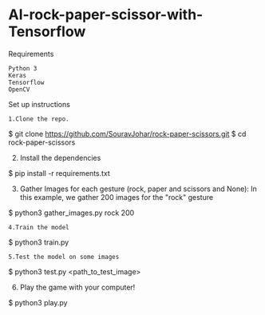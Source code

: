 # AI-rock-paper-scissor-with-Tensorflow

Requirements

    Python 3
    Keras
    Tensorflow
    OpenCV

Set up instructions

    1.Clone the repo.

$ git clone https://github.com/SouravJohar/rock-paper-scissors.git
$ cd rock-paper-scissors

   2. Install the dependencies

$ pip install -r requirements.txt

   3. Gather Images for each gesture (rock, paper and scissors and None): In this example, we gather 200 images for the "rock" gesture

$ python3 gather_images.py rock 200

    4.Train the model

$ python3 train.py

    5.Test the model on some images

$ python3 test.py <path_to_test_image>

  6.  Play the game with your computer!

$ python3 play.py
